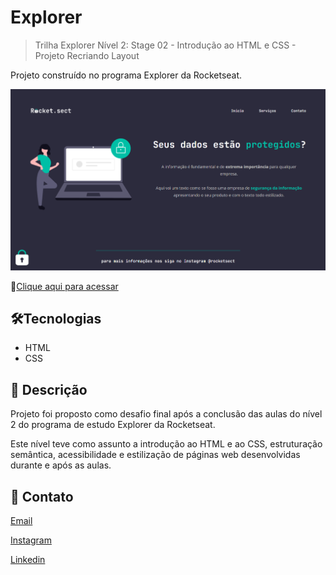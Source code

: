 # Explorer

> Trilha Explorer Nível 2: Stage 02 - Introdução ao HTML e CSS - Projeto Recriando Layout

Projeto construído no programa Explorer da Rocketseat.

![preview](./.github/preview.png)

🔗[Clique aqui para acessar](https://elinardoamorim.github.io/explorer-desafio-recriando-layout)

## 🛠️Tecnologias

- HTML
- CSS

## 📝 Descrição

Projeto foi proposto como desafio final após a conclusão das aulas do nível 2 do programa de estudo Explorer da Rocketseat.

Este nível teve como assunto a introdução ao HTML e ao CSS, estruturação semântica, acessibilidade e estilização de páginas web desenvolvidas durante e após as aulas.

## 💛 Contato

[Email](mailto:elinardoslva@gmail.com)

[Instagram](instagram.com/amorimelinardo)

[Linkedin](https://www.linkedin.com/in/elinardoamorim/)
